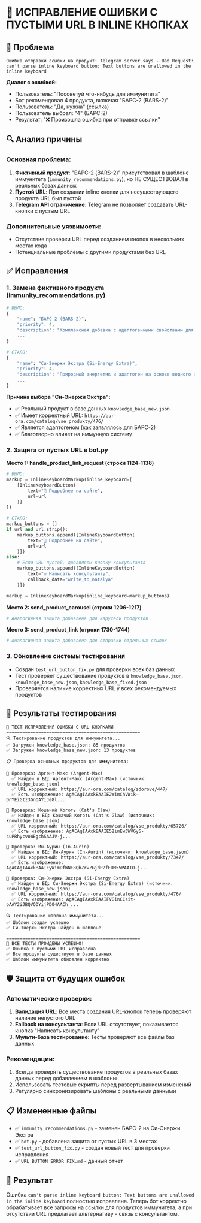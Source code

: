 # 🔧 ИСПРАВЛЕНИЕ ОШИБКИ С ПУСТЫМИ URL В INLINE КНОПКАХ

## 🐛 **Проблема**
```
Ошибка отправки ссылки на продукт: Telegram server says - Bad Request: can't parse inline keyboard button: Text buttons are unallowed in the inline keyboard
```

**Диалог с ошибкой:**
- Пользователь: "Посоветуй что-нибудь для иммунитета"
- Бот рекомендовал 4 продукта, включая "БАРС-2 (BARS-2)"
- Пользователь: "Да, нужна" (ссылка)
- Пользователь выбрал: "4" (БАРС-2)
- Результат: "❌ Произошла ошибка при отправке ссылки"

## 🔍 **Анализ причины**

### Основная проблема:
1. **Фиктивный продукт**: "БАРС-2 (BARS-2)" присутствовал в шаблоне иммунитета (`immunity_recommendations.py`), но НЕ СУЩЕСТВОВАЛ в реальных базах данных
2. **Пустой URL**: При создании inline кнопки для несуществующего продукта URL был пустой
3. **Telegram API ограничение**: Telegram не позволяет создавать URL-кнопки с пустым URL

### Дополнительные уязвимости:
- Отсутствие проверки URL перед созданием кнопок в нескольких местах кода
- Потенциальные проблемы с другими продуктами без URL

## ✅ **Исправления**

### 1. Замена фиктивного продукта (immunity_recommendations.py)
```python
# БЫЛО:
{
    "name": "БАРС-2 (BARS-2)",
    "priority": 4,
    "description": "Комплексная добавка с адаптогенными свойствами для поддержки иммунитета и общего здоровья.",
    ...
}

# СТАЛО:
{
    "name": "Си-Энержи Экстра (Si-Energy Extra)",
    "priority": 4,
    "description": "Природный энергетик и адаптоген на основе водного экстракта зелени пихты сибирской и кремния, который благотворно влияет на иммунную систему.",
    ...
}
```

**Причина выбора "Си-Энержи Экстра":**
- ✅ Реальный продукт в базе данных `knowledge_base_new.json`
- ✅ Имеет корректный URL: `https://aur-ora.com/catalog/vse_produkty/476/`
- ✅ Является адаптогеном (как заявлялось для БАРС-2)
- ✅ Благотворно влияет на иммунную систему

### 2. Защита от пустых URL в bot.py

**Место 1: handle_product_link_request (строки 1124-1138)**
```python
# БЫЛО:
markup = InlineKeyboardMarkup(inline_keyboard=[
    [InlineKeyboardButton(
        text="📖 Подробнее на сайте", 
        url=url
    )]
])

# СТАЛО:
markup_buttons = []
if url and url.strip():
    markup_buttons.append([InlineKeyboardButton(
        text="📖 Подробнее на сайте", 
        url=url
    )])
else:
    # Если URL пустой, добавляем кнопку консультанта
    markup_buttons.append([InlineKeyboardButton(
        text="✉️ Написать консультанту", 
        callback_data="write_to_natalya"
    )])

markup = InlineKeyboardMarkup(inline_keyboard=markup_buttons)
```

**Место 2: send_product_carousel (строки 1206-1217)**
```python
# Аналогичная защита добавлена для карусели продуктов
```

**Место 3: send_product_link (строки 1730-1744)**
```python
# Аналогичная защита добавлена для отправки отдельных ссылок
```

### 3. Обновление системы тестирования
- Создан `test_url_button_fix.py` для проверки всех баз данных
- Тест проверяет существование продуктов в `knowledge_base.json`, `knowledge_base_new.json`, `knowledge_base_fixed.json`
- Проверяется наличие корректных URL у всех рекомендуемых продуктов

## 🧪 **Результаты тестирования**

```
🧪 ТЕСТ ИСПРАВЛЕНИЯ ОШИБКИ С URL КНОПКАМИ
==================================================
🔍 Тестирование продуктов для иммунитета...
✅ Загружен knowledge_base.json: 85 продуктов
✅ Загружен knowledge_base_new.json: 13 продуктов

📋 Проверка основных продуктов для иммунитета:

🔸 Проверка: Аргент-Макс (Argent-Max)
  ✅ Найден в БД: Аргент-Макс (Argent-Max) (источник: knowledge_base.json)
  ✅ URL корректный: https://aur-ora.com/catalog/zdorove/447/
  ✅ Есть изображение: AgACAgIAAxkBAAIE2WimChVWik-DnYEiGtz3GnOAYiJe8l...

🔸 Проверка: Кошачий Коготь (Cat's Claw)
  ✅ Найден в БД: Кошачий Коготь (Cat's Glaw) (источник: knowledge_base.json)
  ✅ URL корректный: https://aur-ora.com/catalog/vse_produkty/65726/
  ✅ Есть изображение: AgACAgIAAxkBAAIE52imEwJWVGy5-4uPRhycvoWEgchSAAJV-j...

🔸 Проверка: Ин-Аурин (In-Aurin)
  ✅ Найден в БД: Ин-Аурин (In-Aurin) (источник: knowledge_base.json)
  ✅ URL корректный: https://aur-ora.com/catalog/vse_produkty/7347/
  ✅ Есть изображение: AgACAgIAAxkBAAIEyWimDfWNE8QbZrvZGjdP2fEUM55PAAIO-j...

🔸 Проверка: Си-Энержи Экстра (Si-Energy Extra)
  ✅ Найден в БД: Си-Энержи Экстра (Si-Energy Extra) (источник: knowledge_base_new.json)
  ✅ URL корректный: https://aur-ora.com/catalog/vse_produkty/476/
  ✅ Есть изображение: AgACAgIAAxkBAAIFVGinCCsit-oAAY2iJBQVODYijPD04AACh_...

🔍 Тестирование шаблона иммунитета...
✅ Шаблон создан успешно
✅ Си-Энержи Экстра найден в шаблоне

==================================================
🎉 ВСЕ ТЕСТЫ ПРОЙДЕНЫ УСПЕШНО!
✅ Ошибка с пустыми URL исправлена
✅ Все продукты существуют в базе данных
✅ Шаблон иммунитета обновлен корректно
```

## 🛡️ **Защита от будущих ошибок**

### Автоматические проверки:
1. **Валидация URL**: Все места создания URL-кнопок теперь проверяют наличие непустого URL
2. **Fallback на консультанта**: Если URL отсутствует, показывается кнопка "Написать консультанту"
3. **Мульти-база тестирование**: Тесты проверяют все файлы баз данных

### Рекомендации:
1. Всегда проверять существование продуктов в реальных базах данных перед добавлением в шаблоны
2. Использовать тестовые скрипты перед развертыванием изменений
3. Регулярно синхронизировать шаблоны с реальными данными

## 📋 **Измененные файлы**
- ✅ `immunity_recommendations.py` - заменен БАРС-2 на Си-Энержи Экстра
- ✅ `bot.py` - добавлена защита от пустых URL в 3 местах
- ✅ `test_url_button_fix.py` - создан новый тест для проверки исправления
- ✅ `URL_BUTTON_ERROR_FIX.md` - данный отчет

## 🎯 **Результат**
Ошибка `can't parse inline keyboard button: Text buttons are unallowed in the inline keyboard` полностью исправлена. Теперь бот корректно обрабатывает все запросы на ссылки для продуктов иммунитета, а при отсутствии URL предлагает альтернативу - связь с консультантом.
